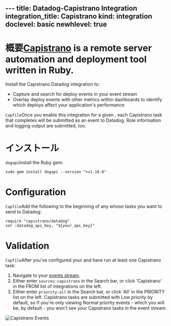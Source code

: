 --- title: Datadog-Capistrano Integration integration_title: Capistrano kind: integration doclevel: basic
newhlevel: true
---
# 概要[Capistrano](http://capistranorb.com) is a remote server automation and deployment tool written in Ruby.

Install the Capistrano Datadog integration to:

  * Capture and search for deploy events in your event stream
  * Overlay deploy events with other metrics within dashboards to identify which deploys affect your application's performance

`Capfile`Once you enable this integration for a given , each Capistrano task that completes will be submitted as an event to Datadog. Role information and logging output are submitted, too.

# インストール

`dogapi`Install the  Ruby gem:

    sudo gem install dogapi --version ">=1.10.0"

# Configuration

`Capfile`Add the following to the beginning of any  whose tasks you want to send to Datadog:

    require "capistrano/datadog"
    set :datadog_api_key, "${your_api_key}"

# Validation

`Capfile`After you've configured your  and have run at least one Capistrano task:

1. Navigate to your [events stream](https://app.datadoghq.com/event/stream).
2. Either enter `sources:capistrano` in the Search bar, or click 'Capistrano' in the FROM list of integrations on the left.
3. Either enter `priority:all` in the Search bar, or click 'All' in the PRIORITY list on the left. Capistrano tasks are submitted with Low priority by default, so if you're only viewing Normal priority events - which you will be, by default - you won't see your Capistrano tasks in the event stream.

![Capistrano Events](/static/images/capistranoevents.gif)

